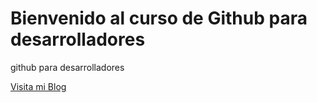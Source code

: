 # Bienvenido al curso de Github para desarrolladores

github para desarrolladores

[Visita mi Blog](blabla)
